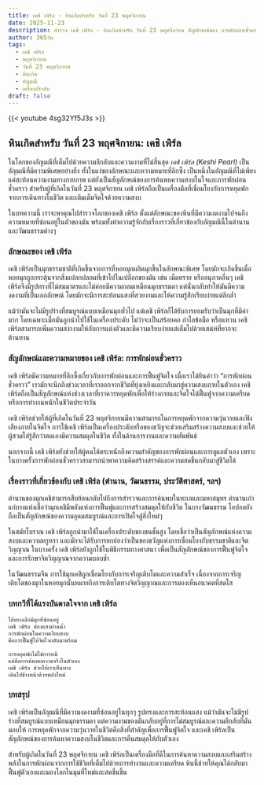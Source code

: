 ```yaml
---
title: เคชิ เพิร์ล - หินเกิดสำหรับ วันที่ 23 พฤศจิกายน
date: 2025-11-23
description: สำรวจ เคชิ เพิร์ล - หินเกิดสำหรับ วันที่ 23 พฤศจิกายน สัญลักษณ์ของ การพักผ่อนชั่วคราว มาเรียนรู้ความหมายลึกซึ้งของหินพิเศษนี้
author: 365วัน
tags:
  - เคชิ เพิร์ล
  - พฤศจิกายน
  - วันที่ 23 พฤศจิกายน
  - หินเกิด
  - อัญมณี
  - เครื่องประดับ
draft: false
---
```


{{< youtube 4sg32Yf5J3s >}}

## หินเกิดสำหรับ วันที่ 23 พฤศจิกายน: เคชิ เพิร์ล

ในโลกของอัญมณีที่เต็มไปด้วยความลึกลับและความงามที่ไม่สิ้นสุด _เคชิ เพิร์ล (Keshi Pearl)_ เป็นอัญมณีที่มีความพิเศษอย่างยิ่ง ทั้งในแง่ของลักษณะและความหมายที่ลึกซึ้ง เป็นหนึ่งในอัญมณีที่ไม่เพียงแค่สะท้อนความงามทางกายภาพ แต่ยังเป็นสัญลักษณ์ของการค้นพบความสงบในใจและการพักผ่อนชั่วคราว สำหรับผู้ที่เกิดในวันที่ 23 พฤศจิกายน เคชิ เพิร์ลถือเป็นเครื่องมือที่เชื่อมโยงกับการหยุดพักจากการเดินทางในชีวิต และเติมเต็มจิตใจด้วยความสงบ

ในบทความนี้ เราจะพาคุณไปสำรวจโลกของเคชิ เพิร์ล ตั้งแต่ลักษณะของหินที่มีความงดงามไปจนถึงความหมายที่ซ่อนอยู่ในตัวของมัน พร้อมทั้งทำความรู้จักกับเรื่องราวที่เกี่ยวข้องกับอัญมณีนี้ในตำนานและวัฒนธรรมต่างๆ

### ลักษณะของ เคชิ เพิร์ล

เคชิ เพิร์ลเป็นมุกธรรมชาติที่เกิดขึ้นจากการที่หอยมุกผลิตมุกขึ้นในลักษณะพิเศษ โดยมักจะเกิดขึ้นเมื่อหอยมุกถูกกระตุ้นจากสิ่งแปลกปลอมที่เข้าไปในเปลือกของมัน เช่น เม็ดทราย หรืออนุภาคอื่นๆ เคชิ เพิร์ลจึงมีรูปทรงที่ไม่สมมาตรและไม่ค่อยมีความกลมเหมือนมุกธรรมดา แต่นั่นกลับทำให้มันมีความงดงามที่เป็นเอกลักษณ์ โดยมักจะมีการสะท้อนแสงที่สวยงามและให้ความรู้สึกเรียบง่ายแต่ลึกล้ำ

แม้ว่ามันจะไม่มีรูปร่างที่สมบูรณ์แบบเหมือนมุกทั่วไป แต่เคชิ เพิร์ลก็ได้รับการยอมรับว่าเป็นมุกที่มีค่ามาก โดยเฉพาะเมื่อมันถูกนำไปใช้ในเครื่องประดับ ไม่ว่าจะเป็นสร้อยคอ กำไลข้อมือ หรือแหวน เคชิ เพิร์ลสามารถเพิ่มความสง่างามให้กับการแต่งตัวและมีความเรียบง่ายแต่เต็มไปด้วยเสน่ห์ที่ยากจะต้านทาน

### สัญลักษณ์และความหมายของ เคชิ เพิร์ล: การพักผ่อนชั่วคราว

เคชิ เพิร์ลมีความหมายที่ลึกซึ้งเกี่ยวกับการพักผ่อนและการฟื้นฟูจิตใจ เมื่อเราได้ยินคำว่า “การพักผ่อนชั่วคราว” เรามักจะนึกถึงช่วงเวลาที่เราออกจากชีวิตที่ยุ่งเหยิงและกลับมาสู่ความสงบภายในตัวเอง เคชิ เพิร์ลถือเป็นสัญลักษณ์แห่งช่วงเวลาที่เราควรหยุดพักเพื่อให้ร่างกายและจิตใจได้ฟื้นฟูจากความเครียดหรือการทำงานหนักในชีวิตประจำวัน

เคชิ เพิร์ลช่วยให้ผู้ที่เกิดในวันที่ 23 พฤศจิกายนมีความสามารถในการหยุดพักจากความวุ่นวายและฟังเสียงภายในจิตใจ การใช้เคชิ เพิร์ลเป็นเครื่องประดับหรือของขวัญจะช่วยเสริมสร้างความสงบและช่วยให้ผู้สวมใส่รู้สึกว่าตนเองมีความสมดุลในชีวิต ทั้งในด้านการงานและความสัมพันธ์

นอกจากนี้ เคชิ เพิร์ลยังช่วยให้ผู้คนได้ตระหนักถึงความสำคัญของการพักผ่อนและการดูแลตัวเอง เพราะในบางครั้งการพักผ่อนชั่วคราวสามารถนำพาความคิดสร้างสรรค์และความสดชื่นกลับมาสู่ชีวิตได้

### เรื่องราวที่เกี่ยวข้องกับ เคชิ เพิร์ล (ตำนาน, วัฒนธรรม, ประวัติศาสตร์, ฯลฯ)

ตำนานของมุกเคชิสามารถสืบย้อนกลับไปถึงการสำรวจและการค้นพบในทะเลและมหาสมุทร ตำนานเก่าแก่บางแห่งเชื่อว่ามุกเคชิมีพลังแห่งการฟื้นฟูและการสร้างสมดุลให้กับชีวิต ในบางวัฒนธรรม โอปอลยังถือเป็นสัญลักษณ์ของความอุดมสมบูรณ์และการเปิดใจสู่สิ่งใหม่ๆ

ในสมัยโบราณ เคชิ เพิร์ลถูกนำมาใช้ในเครื่องประดับของชนชั้นสูง โดยเชื่อว่าเป็นสัญลักษณ์แห่งความสงบและความหรูหรา และมักจะได้รับการยกย่องว่าเป็นของขวัญแห่งการเชื่อมโยงกับธรรมชาติและจิตวิญญาณ ในบางครั้ง เคชิ เพิร์ลยังถูกใช้ในพิธีกรรมทางศาสนา เพื่อเป็นสัญลักษณ์ของการฟื้นฟูจิตใจและการรักษาจิตวิญญาณจากความบอบช้ำ

ในวัฒนธรรมจีน การใช้มุกเคชิถูกเชื่อมโยงกับการเจริญเติบโตและความสำเร็จ เนื่องจากการเจริญเติบโตของมุกในหอยมุกนั้นหมายถึงการเติบโตทางจิตวิญญาณและการมองเห็นอนาคตที่สดใส

### บทกวีที่ได้แรงบันดาลใจจาก เคชิ เพิร์ล

```
ใต้ทะเลลึกมีมุกที่ซ่อนอยู่  
เคชิ เพิร์ล ส่องแสงผ่านน้ำ  
การพักผ่อนในความเงียบสงบ  
คือการฟื้นฟูให้จิตใจกลับมาพร้อม

การหยุดพักไม่ใช่การหนี  
แต่คือการค้นพบความจริงในตัวเอง  
เคชิ เพิร์ล ช่วยให้เราเห็นทาง  
เดินไปข้างหน้าด้วยพลังใหม่
```

### บทสรุป

เคชิ เพิร์ลเป็นอัญมณีที่มีความงดงามที่ซ่อนอยู่ในทุกๆ รูปทรงและการสะท้อนแสง แม้ว่ามันจะไม่มีรูปร่างที่สมบูรณ์แบบเหมือนมุกธรรมดา แต่ความงามของมันกลับอยู่ที่การไม่สมบูรณ์และความลึกลับที่มันมอบให้ การหยุดพักจากความวุ่นวายในชีวิตคือสิ่งที่สำคัญเพื่อการฟื้นฟูจิตใจ และเคชิ เพิร์ลเป็นสัญลักษณ์ของการค้นหาความสงบในชีวิตและการคืนสมดุลให้กับตัวเอง

สำหรับผู้เกิดในวันที่ 23 พฤศจิกายน เคชิ เพิร์ลเป็นเครื่องมือที่ดีในการค้นหาความสงบและเสริมสร้างพลังในการพักผ่อนจากการใช้ชีวิตที่เต็มไปด้วยการทำงานและความเครียด หินนี้ช่วยให้คุณได้กลับมาฟื้นฟูตัวเองและมองโลกในมุมที่ใหม่และสดชื่นขึ้น
